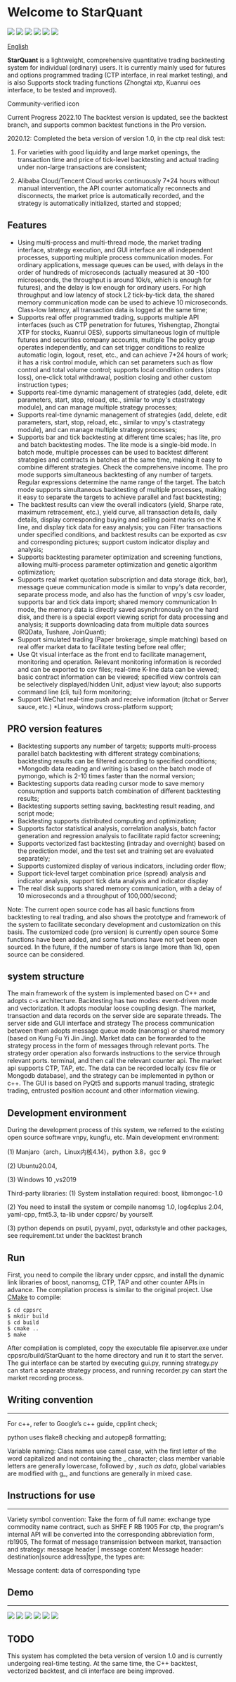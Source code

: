 Welcome to StarQuant
==================

<p align="left">
   <img src ="https://img.shields.io/badge/language-c%2B%2B%7Cpython-orange.svg"/>
   <img src ="https://img.shields.io/badge/c%2B%2B-%3E11-blue.svg"/>
    <img src ="https://img.shields.io/badge/python-3.7-blue.svg" />
    <img src ="https://img.shields.io/badge/platform-linux%7Cwindows-brightgreen.svg"/>
    <img src ="https://img.shields.io/badge/build-passing-green.svg" />
    <img src ="https://img.shields.io/badge/license-MIT-blue.svg"/>
</p>

[English](README_eng.md) 



**StarQuant** is a lightweight, comprehensive quantitative trading backtesting system for individual (ordinary) users. It is currently mainly used for futures and options programmed trading (CTP interface, in real market testing), and is also Supports stock trading functions (Zhongtai xtp, Kuanrui oes interface, to be tested and improved).

Community-verified icon




Current Progress
2022.10 The backtest version is updated, see the backtest branch, and supports common backtest functions in the Pro version.

2020.12: Completed the beta version of version 1.0, in the ctp real disk test:

1) For varieties with good liquidity and large market openings, the transaction time and price of tick-level backtesting and actual trading under non-large transactions are consistent;

2) Alibaba Cloud/Tencent Cloud works continuously 7*24 hours without manual intervention, the API counter automatically reconnects and disconnects, the market price is automatically recorded, and the strategy is automatically initialized, started and stopped;



## Features

* Using multi-process and multi-thread mode, the market trading interface, strategy execution, and GUI interface are all independent processes, supporting multiple process communication modes. For ordinary applications, message queues can be used, with delays in the order of hundreds of microseconds (actually measured at 30 -100 microseconds, the throughput is around 10k/s, which is enough for futures), and the delay is low enough for ordinary users. For high throughput and low latency of stock L2 tick-by-tick data, the shared memory communication mode can be used to achieve 10 microseconds. Class-low latency, all transaction data is logged at the same time;
* Supports real offer programmed trading, supports multiple API interfaces (such as CTP penetration for futures, Yishengtap, Zhongtai XTP for stocks, Kuanrui OES), supports simultaneous login of multiple futures and securities company accounts, multiple The policy group operates independently, and can set trigger conditions to realize automatic login, logout, reset, etc., and can achieve 7*24 hours of work; it has a risk control module, which can set parameters such as flow control and total volume control; supports local condition orders (stop loss), one-click total withdrawal, position closing and other custom instruction types;
* Supports real-time dynamic management of strategies (add, delete, edit parameters, start, stop, reload, etc., similar to vnpy's ctastrategy module), and can manage multiple strategy processes;
* Supports real-time dynamic management of strategies (add, delete, edit parameters, start, stop, reload, etc., similar to vnpy's ctastrategy module), and can manage multiple strategy processes;
* Supports bar and tick backtesting at different time scales; has lite, pro and batch backtesting modes. The lite mode is a single-bid mode. In batch mode, multiple processes can be used to backtest different strategies and contracts in batches at the same time, making it easy to combine different strategies. Check the comprehensive income. The pro mode supports simultaneous backtesting of any number of targets. Regular expressions determine the name range of the target. The batch mode supports simultaneous backtesting of multiple processes, making it easy to separate the targets to achieve parallel and fast backtesting;
* The backtest results can view the overall indicators (yield, Sharpe rate, maximum retracement, etc.), yield curve, all transaction details, daily details, display corresponding buying and selling point marks on the K line, and display tick data for easy analysis; you can Filter transactions under specified conditions, and backtest results can be exported as csv and corresponding pictures; support custom indicator display and analysis;
* Supports backtesting parameter optimization and screening functions, allowing multi-process parameter optimization and genetic algorithm optimization;
* Supports real market quotation subscription and data storage (tick, bar), message queue communication mode is similar to vnpy's data recorder, separate process mode, and also has the function of vnpy's csv loader, supports bar and tick data import; shared memory communication In mode, the memory data is directly saved asynchronously on the hard disk, and there is a special export viewing script for data processing and analysis; it supports downloading data from multiple data sources (RQData, Tushare, JoinQuant);
* Support simulated trading (Paper brokerage, simple matching) based on real offer market data to facilitate testing before real offer;
* Use Qt visual interface as the front end to facilitate management, monitoring and operation. Relevant monitoring information is recorded and can be exported to csv files; real-time K-line data can be viewed; basic contract information can be viewed; specified view controls can be selectively displayed/hidden Unit, adjust view layout; also supports command line (cli, tui) form monitoring;
* Support WeChat real-time push and receive information (itchat or Server sauce, etc.)
*Linux, windows cross-platform support;



## PRO version features
* Backtesting supports any number of targets; supports multi-process parallel batch backtesting with different strategy combinations; backtesting results can be filtered according to specified conditions;
*Mongodb data reading and writing is based on the batch mode of pymongo, which is 2-10 times faster than the normal version;
* Backtesting supports data reading cursor mode to save memory consumption and supports batch combination of different backtesting results;
* Backtesting supports setting saving, backtesting result reading, and script mode;
* Backtesting supports distributed computing and optimization;
* Supports factor statistical analysis, correlation analysis, batch factor generation and regression analysis to facilitate rapid factor screening;
* Supports vectorized fast backtesting (intraday and overnight) based on the prediction model, and the test set and training set are evaluated separately;
* Supports customized display of various indicators, including order flow;
* Support tick-level target combination price (spread) analysis and indicator analysis, support tick data analysis and indicator display
* The real disk supports shared memory communication, with a delay of 10 microseconds and a throughput of 100,000/second;

Note: The current open source code has all basic functions from backtesting to real trading, and also shows the prototype and framework of the system to facilitate secondary development and customization on this basis. The customized code (pro version) is currently open source Some functions have been added, and some functions have not yet been open sourced. In the future, if the number of stars is large (more than 1k), open source can be considered.

## system structure

The main framework of the system is implemented based on C++ and adopts c-s architecture. Backtesting has two modes: event-driven mode and vectorization. It adopts modular loose coupling design. The market, transaction and data records on the server side are separate threads. The server side and GUI interface and strategy The process communication between them adopts message queue mode (nanomsg) or shared memory (based on Kung Fu Yi Jin Jing). Market data can be forwarded to the strategy process in the form of messages through relevant ports. The strategy order operation also forwards instructions to the service through relevant ports. terminal, and then call the relevant counter api. The market api supports CTP, TAP, etc. The data can be recorded locally (csv file or Mongodb database), and the strategy can be implemented in python or c++. The GUI is based on PyQt5 and supports manual trading, strategic trading, entrusted position account and other information viewing.


## Development environment
During the development process of this system, we referred to the existing open source software vnpy, kungfu, etc.
Main development environment:

(1) Manjaro（arch，Linux内核4.14)，python 3.8，gcc 9

(2) Ubuntu20.04, 

(3) Windows 10 ,vs2019

Third-party libraries:
(1) System installation required: boost, libmongoc-1.0

(2) You need to install the system or compile nanomsg 1.0, log4cplus 2.04, yaml-cpp, fmt5.3, ta-lib under cppsrc/ by yourself.

(3) python depends on psutil, pyyaml, pyqt, qdarkstyle and other packages, see requirement.txt under the backtest branch

## Run

First, you need to compile the library under cppsrc, and install the dynamic link libraries of boost, nanomsg, CTP, TAP and other counter APIs in advance.
The compilation process is similar to the original project. Use [CMake](https://cmake.org) to compile:

```
$ cd cppsrc
$ mkdir build
$ cd build
$ cmake ..
$ make
```
After compilation is completed, copy the executable file apiserver.exe under cppsrc/build/StarQuant to the home directory and run it to start the server.
The gui interface can be started by executing gui.py, running strategy.py can start a separate strategy process, and running recorder.py can start the market recording process.

## Writing convention
-------------------
For c++, refer to Google’s c++ guide, cpplint check;

python uses flake8 checking and autopep8 formatting;

Variable naming: Class names use camel case, with the first letter of the word capitalized and not containing the _ character; class member variable letters are generally lowercase, followed by _, such as data_, global variables are modified with g_, and functions are generally in mixed case.



## Instructions for use
-------
Variety symbol convention:
  Take the form of full name: exchange type commodity name contract, such as SHFE F RB 1905
  For ctp, the program's internal API will be converted into the corresponding abbreviation form, rb1905,
The format of message transmission between market, transaction and strategy: message header | message content
 Message header: destination|source address|type, the types are:

 Message content: data of corresponding type

## Demo
----------
![ ](demos/demopro.gif "Backtest Demo 1")
![ ](demos/live3.png "Regular version of real trading mode display")
![ ](demos/livepro.png "Customized version of real trading display")
![ ](demos/btpro4.png "Customized version of backtest order flow analysis display")
![ ](demos/btpro1.png "Batch backtest")
![ ](demos/btpro2.png "Backtest result screening, K-line, indicator analysis")

## TODO

This system has completed the beta version of version 1.0 and is currently undergoing real-time testing. At the same time, the C++ backtest, vectorized backtest, and cli interface are being improved.




